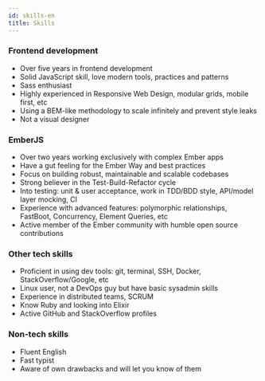 ```yaml
---
id: skills-en
title: Skills
---
```


### Frontend development

* Over five years in frontend development
* Solid JavaScript skill, love modern tools, practices and patterns
* Sass enthusiast
* Highly experienced in Responsive Web Design, modular grids, mobile first, etc
* Using a BEM-like methodology to scale infinitely and prevent style leaks
* Not a visual designer


### EmberJS

* Over two years working exclusively with complex Ember apps
* Have a gut feeling for the Ember Way and best practices
* Focus on building robust, maintainable and scalable codebases
* Strong believer in the Test-Build-Refactor cycle
* Into testing: unit & user acceptance, work in TDD/BDD style, API/model layer mocking, CI
* Experience with advanced features: polymorphic relationships, FastBoot, Concurrency, Element Queries, etc
* Active member of the Ember community with humble open source contributions


### Other tech skills

* Proficient in using dev tools: git, terminal, SSH, Docker, StackOverflow/Google, etc
* Linux user, not a DevOps guy but have basic sysadmin skills
* Experience in distributed teams, SCRUM
* Know Ruby and looking into Elixir
* Active GitHub and StackOverflow profiles


### Non-tech skills

* Fluent English
* Fast typist
* Aware of own drawbacks and will let you know of them

